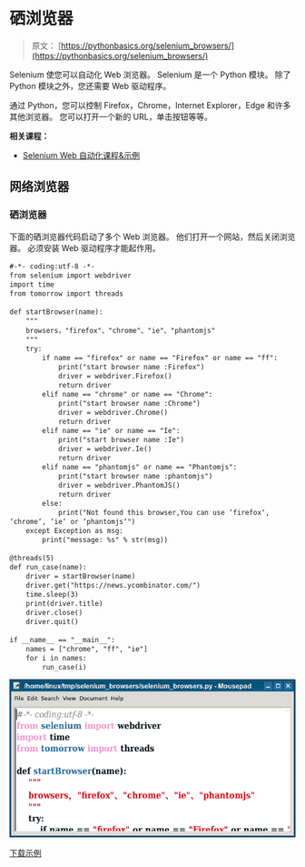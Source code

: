 # 硒浏览器

> 原文： [https://pythonbasics.org/selenium_browsers/](https://pythonbasics.org/selenium_browsers/)

Selenium 使您可以自动化 Web 浏览器。 Selenium 是一个 Python 模块。 除了 Python 模块之外，您还需要 Web 驱动程序。

通过 Python，您可以控制 Firefox，Chrome，Internet Explorer，Edge 和许多其他浏览器。 您可以打开一个新的 URL，单击按钮等等。

**相关课程：**

*   [Selenium Web 自动化课程&示例](https://gum.co/GjuJxo)

## 网络浏览器

### 硒浏览器

下面的硒浏览器代码启动了多个 Web 浏览器。 他们打开一个网站，然后关闭浏览器。 必须安装 Web 驱动程序才能起作用。

```
#-*- coding:utf-8 -*-
from selenium import webdriver
import time
from tomorrow import threads

def startBrowser(name):
    """
    browsers，"firefox"、"chrome"、"ie"、"phantomjs"
    """
    try:
        if name == "firefox" or name == "Firefox" or name == "ff":
            print("start browser name :Firefox")
            driver = webdriver.Firefox()
            return driver
        elif name == "chrome" or name == "Chrome":
            print("start browser name :Chrome")
            driver = webdriver.Chrome()
            return driver
        elif name == "ie" or name == "Ie":
            print("start browser name :Ie")
            driver = webdriver.Ie()
            return driver
        elif name == "phantomjs" or name == "Phantomjs":
            print("start browser name :phantomjs")
            driver = webdriver.PhantomJS()
            return driver
        else:
            print("Not found this browser,You can use ‘firefox‘, ‘chrome‘, ‘ie‘ or ‘phantomjs‘")
    except Exception as msg:
        print("message: %s" % str(msg))

@threads(5)
def run_case(name):
    driver = startBrowser(name)
    driver.get("https://news.ycombinator.com/")
    time.sleep(3)
    print(driver.title)
    driver.close()
    driver.quit()

if __name__ == "__main__":
    names = ["chrome", "ff", "ie"]
    for i in names:
        run_case(i)

```

![selenium browsers](img/3f9262623f4186097a65064977cc613a.jpg)

[下载示例](https://gum.co/GjuJxo)